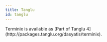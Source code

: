 ```yaml
---
title: Tanglu
id: tanglu
---
```

<p>Terminix is available as [Part of Tanglu 4](http://packages.tanglu.org/dasyatis/terminix).</p>